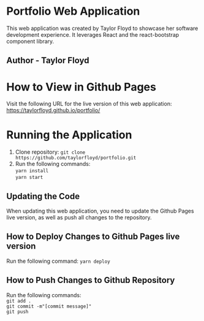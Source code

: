 # Portfolio Web Application

This web application was created by Taylor Floyd to showcase her software development experience. It leverages React and the react-bootstrap component library.

## Author - Taylor Floyd

# How to View in Github Pages

Visit the following URL for the live version of this web application: <https://taylorfloyd.github.io/portfolio/>


# Running the Application

1. Clone repository:
        `git clone https://github.com/taylorfloyd/portfolio.git`
2. Run the following commands:  
        `yarn install`  
        `yarn start`  

## Updating the Code

When updating this web application, you need to update the Github Pages live version, as well as push all changes to the repository.

## How to Deploy Changes to Github Pages live version

Run the following command: `yarn deploy`

## How to Push Changes to Github Repository

Run the following commands:  
        `git add .`  
        `git commit -m"[commit message]"`  
        `git push`
